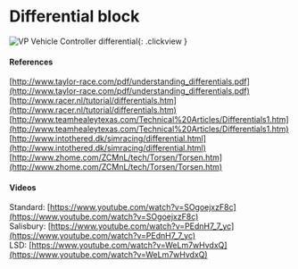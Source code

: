 # Differential block

![VP Vehicle Controller differential](/img/blocks/vpp-differential-inspector.png){: .clickview }

#### References

[http://www.taylor-race.com/pdf/understanding_differentials.pdf](http://www.taylor-race.com/pdf/understanding_differentials.pdf)<br>
[http://www.racer.nl/tutorial/differentials.htm](http://www.racer.nl/tutorial/differentials.htm)<br>
[http://www.teamhealeytexas.com/Technical%20Articles/Differentials1.htm](http://www.teamhealeytexas.com/Technical%20Articles/Differentials1.htm)<br>
[http://www.intothered.dk/simracing/differential.html](http://www.intothered.dk/simracing/differential.html)<br>
[http://www.zhome.com/ZCMnL/tech/Torsen/Torsen.htm](http://www.zhome.com/ZCMnL/tech/Torsen/Torsen.htm)

#### Videos

Standard: 	[https://www.youtube.com/watch?v=SOgoejxzF8c](https://www.youtube.com/watch?v=SOgoejxzF8c)<br>
Salisbury:	[https://www.youtube.com/watch?v=PEdnH7_7_yc](https://www.youtube.com/watch?v=PEdnH7_7_yc)<br>
LSD: 		[https://www.youtube.com/watch?v=WeLm7wHvdxQ](https://www.youtube.com/watch?v=WeLm7wHvdxQ)


